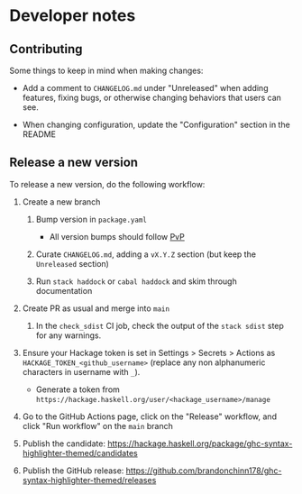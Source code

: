 # Developer notes

## Contributing

Some things to keep in mind when making changes:

* Add a comment to `CHANGELOG.md` under "Unreleased" when adding features, fixing bugs, or otherwise changing behaviors that users can see.

* When changing configuration, update the "Configuration" section in the README

## Release a new version

To release a new version, do the following workflow:

1. Create a new branch

    1. Bump version in `package.yaml`
        * All version bumps should follow [PvP](https://pvp.haskell.org/)

    1. Curate `CHANGELOG.md`, adding a `vX.Y.Z` section (but keep the `Unreleased` section)

    1. Run `stack haddock` or `cabal haddock` and skim through documentation

1. Create PR as usual and merge into `main`
    1. In the `check_sdist` CI job, check the output of the `stack sdist` step for any warnings.

1. Ensure your Hackage token is set in Settings > Secrets > Actions as `HACKAGE_TOKEN_<github_username>` (replace any non alphanumeric characters in username with `_`).
    * Generate a token from `https://hackage.haskell.org/user/<hackage_username>/manage`

1. Go to the GitHub Actions page, click on the "Release" workflow, and click "Run workflow" on the `main` branch

1. Publish the candidate: https://hackage.haskell.org/package/ghc-syntax-highlighter-themed/candidates

1. Publish the GitHub release: https://github.com/brandonchinn178/ghc-syntax-highlighter-themed/releases
